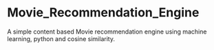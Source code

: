 # Movie_Recommendation_Engine
A simple content based Movie recommendation engine using machine learning, python and cosine similarity.
